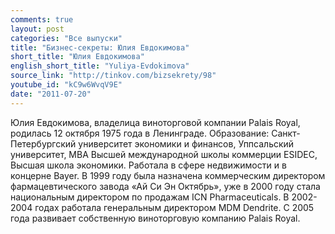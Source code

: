 ```yaml
---
comments: true
layout: post
categories: "Все выпуски"
title: "Бизнес-секреты: Юлия Евдокимова"
short_title: "Юлия Евдокимова"
english_short_title: "Yuliya-Evdokimova"
source_link: "http://tinkov.com/bizsekrety/98"
youtube_id: "kC9w6WvqV9E"
date: "2011-07-20"
---
```

Юлия Евдокимова, владелица виноторговой компании Palais Royal, родилась 12 октября 1975 года в Ленинграде. Образование: Санкт-Петербургский университет экономики и финансов, Уппсальский университет, МВА Высшей международной школы коммерции ESIDEC, Высшая школа экономики. Работала в сфере недвижимости и в концерне Bayer. В 1999 году была назначена коммерческим директором фармацевтического завода «Ай Си Эн Октябрь», уже в 2000 году стала национальным директором по продажам ICN Pharmaceuticals. В 2002-2004 годах работала генеральным директором MDM Dendrite. C 2005 года развивает собственную виноторговую компанию Palais Royal.
